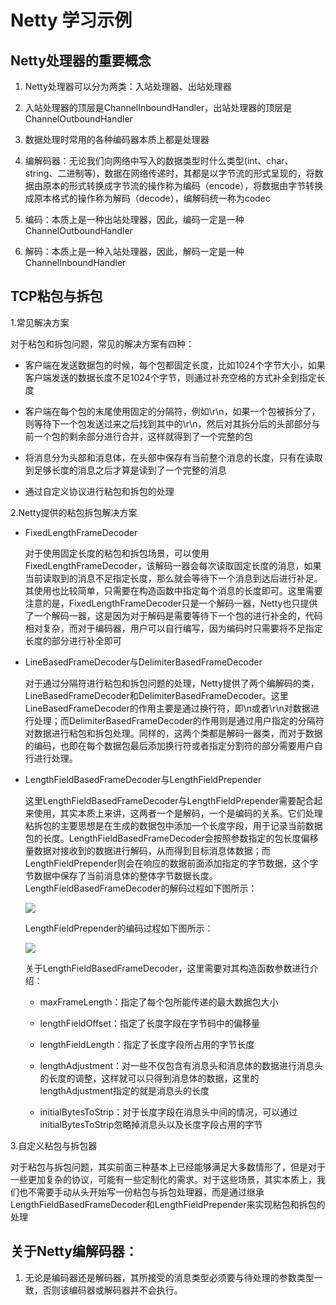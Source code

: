 # Netty 学习示例

##

## Netty处理器的重要概念

1. Netty处理器可以分为两类：入站处理器、出站处理器


2. 入站处理器的顶层是ChannelInboundHandler，出站处理器的顶层是ChannelOutboundHandler


3. 数据处理时常用的各种编码器本质上都是处理器


4. 编解码器：无论我们向网络中写入的数据类型时什么类型(int、char、string、二进制等)，数据在网络传递时，其都是以字节流的形式呈现的，将数据由原本的形式转换成字节流的操作称为编码（encode），将数据由字节转换成原本格式的操作称为解码（decode），编解码统一称为codec


5. 编码：本质上是一种出站处理器，因此，编码一定是一种ChannelOutboundHandler


6. 解码：本质上是一种入站处理器，因此，解码一定是一种ChannelInboundHandler

## TCP粘包与拆包

1.常见解决方案

对于粘包和拆包问题，常见的解决方案有四种：

- 客户端在发送数据包的时候，每个包都固定长度，比如1024个字节大小，如果客户端发送的数据长度不足1024个字节，则通过补充空格的方式补全到指定长度


- 客户端在每个包的末尾使用固定的分隔符，例如\r\n，如果一个包被拆分了，则等待下一个包发送过来之后找到其中的\r\n，然后对其拆分后的头部部分与前一个包的剩余部分进行合并，这样就得到了一个完整的包


- 将消息分为头部和消息体，在头部中保存有当前整个消息的长度，只有在读取到足够长度的消息之后才算是读到了一个完整的消息


- 通过自定义协议进行粘包和拆包的处理

2.Netty提供的粘包拆包解决方案

- FixedLengthFrameDecoder

	 对于使用固定长度的粘包和拆包场景，可以使用FixedLengthFrameDecoder，该解码一器会每次读取固定长度的消息，如果当前读取到的消息不足指定长度，那么就会等待下一个消息到达后进行补足。其使用也比较简单，只需要在构造函数中指定每个消息的长度即可。这里需要注意的是，FixedLengthFrameDecoder只是一个解码一器，Netty也只提供了一个解码一器，这是因为对于解码是需要等待下一个包的进行补全的，代码相对复杂，而对于编码器，用户可以自行编写，因为编码时只需要将不足指定长度的部分进行补全即可
- LineBasedFrameDecoder与DelimiterBasedFrameDecoder

	对于通过分隔符进行粘包和拆包问题的处理，Netty提供了两个编解码的类，LineBasedFrameDecoder和DelimiterBasedFrameDecoder。这里LineBasedFrameDecoder的作用主要是通过换行符，即\n或者\r\n对数据进行处理；而DelimiterBasedFrameDecoder的作用则是通过用户指定的分隔符对数据进行粘包和拆包处理。同样的，这两个类都是解码一器类，而对于数据的编码，也即在每个数据包最后添加换行符或者指定分割符的部分需要用户自行进行处理。
- LengthFieldBasedFrameDecoder与LengthFieldPrepender

	这里LengthFieldBasedFrameDecoder与LengthFieldPrepender需要配合起来使用，其实本质上来讲，这两者一个是解码，一个是编码的关系。它们处理粘拆包的主要思想是在生成的数据包中添加一个长度字段，用于记录当前数据包的长度。LengthFieldBasedFrameDecoder会按照参数指定的包长度偏移量数据对接收到的数据进行解码，从而得到目标消息体数据；而LengthFieldPrepender则会在响应的数据前面添加指定的字节数据，这个字节数据中保存了当前消息体的整体字节数据长度。LengthFieldBasedFrameDecoder的解码过程如下图所示：

	![](https://upload-images.jianshu.io/upload_images/7944306-068ebfefef173526.png?imageMogr2/auto-orient/strip%7CimageView2/2/w/1240)

	LengthFieldPrepender的编码过程如下图所示：

	![](https://upload-images.jianshu.io/upload_images/7944306-8570098660ffca88.png?imageMogr2/auto-orient/strip%7CimageView2/2/w/1240)

	关于LengthFieldBasedFrameDecoder，这里需要对其构造函数参数进行介绍：

	

	- maxFrameLength：指定了每个包所能传递的最大数据包大小


	- lengthFieldOffset：指定了长度字段在字节码中的偏移量


	- lengthFieldLength：指定了长度字段所占用的字节长度


	- lengthAdjustment：对一些不仅包含有消息头和消息体的数据进行消息头的长度的调整，这样就可以只得到消息体的数据，这里的lengthAdjustment指定的就是消息头的长度


	- initialBytesToStrip：对于长度字段在消息头中间的情况，可以通过initialBytesToStrip忽略掉消息头以及长度字段占用的字节

3.自定义粘包与拆包器

对于粘包与拆包问题，其实前面三种基本上已经能够满足大多数情形了，但是对于一些更加复杂的协议，可能有一些定制化的需求。对于这些场景，其实本质上，我们也不需要手动从头开始写一份粘包与拆包处理器，而是通过继承LengthFieldBasedFrameDecoder和LengthFieldPrepender来实现粘包和拆包的处理

## 关于Netty编解码器：

1. 无论是编码器还是解码器，其所接受的消息类型必须要与待处理的参数类型一致，否则该编码器或解码器并不会执行。
